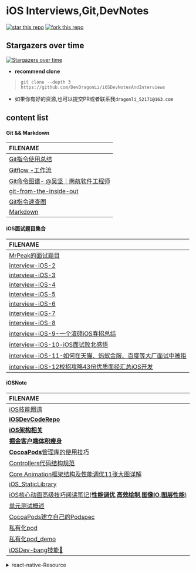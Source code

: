 #  iOS Interviews,Git,DevNotes 

 [![star this repo](http://githubbadges.com/star.svg?user=DevDragonLi&repo=iOSDevNotesAndInterviews)](http://github.com/DevDragonLi/iOSDevNotesAndInterviews)
 [![fork this repo](http://githubbadges.com/fork.svg?user=DevDragonLi&repo=iOSDevNotesAndInterviews)](http://github.com/DevDragonLi/iOSDevNotesAndInterviews/fork)

## Stargazers over time

[![Stargazers over time](https://starcharts.herokuapp.com/DevDragonLi/iOSDevNotesAndInterviews.svg)](https://starcharts.herokuapp.com/DevDragonLi/iOSDevNotesAndInterviews)

- **recommend clone**

> `git clone --depth 3 https://github.com/DevDragonLi/iOSDevNotesAndInterviews `

-  如果你有好的资源,也可以提交PR或者联系我`dragonli_52171@163.com`


## content list 


#### Git && Markdown

|  FILENAME   | 
|:----|
|[Git指令使用总结](./Git.md)|
|[Gitflow -工作流](./Gitflow.md)|
|[Git命令图谱- @吴坚｜南航软件工程师](https://github.com/TeamStuQ/skill-map/blob/master/data/map-Git.md)|
|[git-from-the-inside-out](https://maryrosecook.com/blog/post/git-from-the-inside-out)|
|[Git指令速查图](./images/git_easy.jpg)|
|[Markdown](./Markdown.md)|
</details>

#### iOS面试题目集合
|  FILENAME   | 
|:----|
| [MrPeak的面试题目](./interview-iOS/interview-iOS-1.md) |
| [interview-iOS-2](./interview-iOS/interview-iOS-2.md) |
| [interview-iOS-3](./interview-iOS/interview-iOS-3.md) |
| [interview-iOS-4](./interview-iOS/interview-iOS-4.md) |
| [interview-iOS-5](./interview-iOS/interview-iOS-5.md) |
| [interview-iOS-6](./interview-iOS/interview-iOS-6.md) |
| [interview-iOS-7](./interview-iOS/interview-iOS-7.md) |
| [interview-iOS-8](./interview-iOS/interview-iOS-8.md) |
| [interview-iOS-9-一个渣硕iOS春招总结](./interview-iOS/interview-iOS-9-一个渣硕iOS春招总结.md) |
|[interview-iOS-10-iOS面试败北感悟](./interview-iOS/interview-iOS-10-iOS面试败北感悟.md)|
| [interview-iOS-11-如何在天猫、蚂蚁金服、百度等大厂面试中被拒](./interview-iOS/interview-iOS-11-如何在天猫、蚂蚁金服、百度等大厂面试中被拒.md)|
| [interview-iOS-12校招攻略43份优质面经汇总iOS开发](./interview-iOS/interview-iOS-12校招攻略43份优质面经汇总iOS开发.md) |


#### iOSNote

|  FILENAME   | 
|:----|
|[iOS技能图谱](./iOSNote/map-MobileDev-iOSDev.md)   |
|[**iOSDevCodeRepo**](https://github.com/DevDragonLi/iOSDevDemo)|
|[**iOS架构相关**](./iOSNote/iOS_architecture.pdf)  |
|[**掘金客户端体积瘦身**](./iOSNote/appThin/readme.md)  |
|[**CocoaPods**管理库的使用技巧](./iOSNote/pod/cocoapods.md)   |
|[Controllers代码结构规范](./iOSNote/readme.md)    |
| [Core Animation框架结构及性能调优11张大图详解](https://github.com/DevDragonLi/Core-AnimationPerformanceOptimization)    |
| [iOS_StaticLibrary](./iOSNote/iOS_StaticLibrary/readme.md)    |
| [iOS核心动画高级技巧阅读笔记(**性能调优**,**高效绘制**,**图像IO**,**图层性能**)](./iOSNote/iOS-coreAnimationNote.md)   |
| [单元测试概述](./iOSNote/UnitTesting.md)    |
|[CocoaPods建立自己的Podspec](./iOSNote/Pods/cocoapods-podspec.md)|
| [私有化pod](./iOSNote/Pods/Pod&&spec.md)    |
| [私有化pod_demo](https://github.com/DevDragonLi/iOSDevDemo/tree/master/1-DevDemo/PodPrivate_demo ) |
|[iOSDev-bang技能🌲](./images/iOSDev-bang.png)|


<details>
<summary> react-native-Resource </summary>
 
- [ReactNative-install](./iOSNote/ReactNative-install.md)
- **RN学习资料分享**
	- [RN中文网](http://reactnative.cn)
	- [facebook-React-native官网](https://facebook.github.io/react-native/)
	- [极客学院](http://wiki.jikexueyuan.com/project/react-native/)

- react-native-training 

	- [戳我一下呀](https://www.gitbook.com/book/unbug/react-native-training/details)

	- [非培训机构视频优酷地址](http://list.youku.com/albumlist/show?id=27615900&ascending=1&page=1)

- 开源资料部分

	- [官方参考](https://github.com/facebook/react-native/tree/master/Examples)

	- `ReactNativeSources文件夹明细(迁移文件到coding)`[地址](https://coding.net/u/LFL/p/GitHubRepo/git)
	- 【简寻沙龙】《加速创业的魔法-React Native》 张旭.pdf
	-  移动端会场03 朱柯军 - 《天猫 React Native 实践与探索》
	- 方志刚）React Native - iOS 开发吐槽大会  (2016-11.11 更新)


<details>
